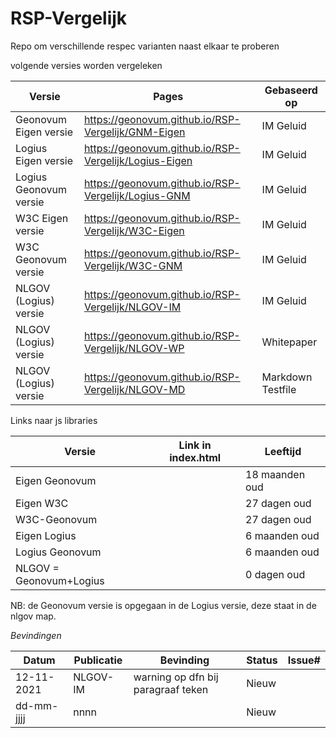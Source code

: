 # RSP-Vergelijk
Repo om verschillende respec varianten naast elkaar te proberen

volgende versies worden vergeleken

| Versie	                    | Pages	                                              | Gebaseerd op         |
|-----------------------------|-------------------------------------------------------|----------------------|
| Geonovum  Eigen versie      | https://geonovum.github.io/RSP-Vergelijk/GNM-Eigen    | IM Geluid            |
| Logius Eigen versie	     | https://geonovum.github.io/RSP-Vergelijk/Logius-Eigen | IM Geluid            |
| Logius Geonovum versie      | https://geonovum.github.io/RSP-Vergelijk/Logius-GNM   | IM Geluid            |
| W3C Eigen versie	          | https://geonovum.github.io/RSP-Vergelijk/W3C-Eigen    | IM Geluid            |
| W3C Geonovum versie         | https://geonovum.github.io/RSP-Vergelijk/W3C-GNM      | IM Geluid            |
| NLGOV (Logius) versie       | https://geonovum.github.io/RSP-Vergelijk/NLGOV-IM     | IM Geluid            |
| NLGOV (Logius) versie       | https://geonovum.github.io/RSP-Vergelijk/NLGOV-WP     | Whitepaper           |
| NLGOV (Logius) versie       | https://geonovum.github.io/RSP-Vergelijk/NLGOV-MD     | Markdown Testfile    |



Links naar js libraries

| Versie	                | Link in index.html	 | Leeftijd    |
|-------------------------|------------------------|-------------|
| Eigen Geonovum          | <script class="remove" src="https://tools.geostandaarden.nl/respec/builds/respec-geonovum.js" async></script>	        | 18 maanden oud |
| Eigen W3C 	           | <script class="remove" src="https://tools.geostandaarden.nl/respec/vergelijk/w3c/respec-w3c.js" async></script>	        | 27 dagen oud |
| W3C-Geonovum 	      | <script class="remove" src="https://tools.geostandaarden.nl/respec/vergelijk/w3c/respec-geonovum.js" async></script>	   | 27 dagen oud |
| Eigen Logius            | <script class="remove" src="https://tools.geostandaarden.nl/respec/vergelijk/logius/respec-logius.js" async></script>   | 6 maanden oud |
| Logius Geonovum         | <script class="remove" src="https://tools.geostandaarden.nl/respec/vergelijk/logius/respec-geonovum.js" async></script> |	6 maanden oud |
| NLGOV = Geonovum+Logius | <script class="remove" src="https://tools.geostandaarden.nl/respec/vergelijk/nlgov/respec-logius.js" async></script>    |	0 dagen oud |

NB: de Geonovum versie is opgegaan in de Logius versie, deze staat in de nlgov map.



*Bevindingen*

| Datum      | Publicatie | Bevinding                            | Status        | Issue#      |
|------------|------------|--------------------------------------|---------------|-------------| 
| 12-11-2021 | NLGOV-IM   | warning op dfn bij paragraaf teken   | Nieuw         |             |
| dd-mm-jjjj | nnnn       |                                      | Nieuw         |             |







